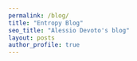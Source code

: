 ```yaml
---
permalink: /blog/
title: "Entropy Blog"
seo_title: "Alessio Devoto's blog"
layout: posts
author_profile: true
---
```





